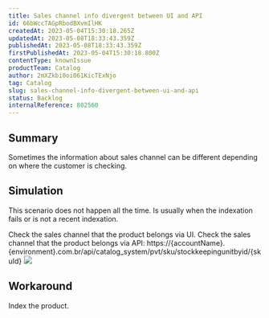 ```yaml
---
title: Sales channel info divergent between UI and API
id: 66bWccTAGpRbodBXvmIlHK
createdAt: 2023-05-04T15:30:18.265Z
updatedAt: 2023-05-08T18:33:43.359Z
publishedAt: 2023-05-08T18:33:43.359Z
firstPublishedAt: 2023-05-04T15:30:18.800Z
contentType: knownIssue
productTeam: Catalog
author: 2mXZkbi0oi061KicTExNjo
tag: Catalog
slug: sales-channel-info-divergent-between-ui-and-api
status: Backlog
internalReference: 802560
---
```


## Summary


Sometimes the information about sales channel can be different depending on where the customer is checking.


##

## Simulation


This scenario does not happen all the time. Is usually when the indexation fails or is not a recent indexation.

Check the sales channel that the product belongs via UI.
Check the sales channel that the product belongs via API:
https://{accountName}.{environment}.com.br/api/catalog_system/pvt/sku/stockkeepingunitbyid/{skuId}
 ![](https://vtexhelp.zendesk.com/attachments/token/F8f1Y1fSQVsq5JubtoILmeZjz/?name=image.png)



##

## Workaround


Index the product.





